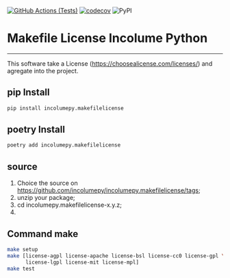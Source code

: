 [![GitHub Actions (Tests)](https://github.com/incolumepy/incolumepy.makefilelicense/workflows/Tests/badge.svg)](https://github.com/incolumepy/incolumepy.makefilelicense/)
[![codecov](https://codecov.io/gh/incolumepy/incolumepy.makefilelicense/branch/main/graph/badge.svg?token=QFULL7R8HX)](https://codecov.io/gh/incolumepy/incolumepy.makefilelicense)
![PyPI](https://img.shields.io/pypi/v/incolumepy.makefilelicense)
# Makefile License Incolume Python

---
This software take a License (https://choosealicense.com/licenses/) and agregate into the project.

## pip Install
```bash
pip install incolumepy.makefilelicense
```
## poetry Install
```bash
poetry add incolumepy.makefilelicense
```
## source
1. Choice the source on https://github.com/incolumepy/incolumepy.makefilelicense/tags;
2. unzip your package;
3. cd incolumepy.makefilelicense-x.y.z;
4.

## Command make
```bash
make setup
make [license-agpl license-apache license-bsl license-cc0 license-gpl \
      license-lgpl license-mit license-mpl]
make test
```
